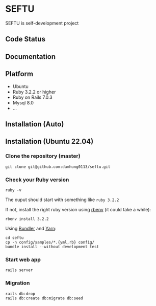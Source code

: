 # SEFTU

SEFTU is self-development project

## Code Status

## Documentation

## Platform

- Ubuntu
- Ruby 3.2.2 or higher
- Ruby on Rails 7.0.3
- Mysql 8.0
- ...

## Installation (Auto)

## Installation (Ubuntu 22.04)
### Clone the repository (master)

```shell
git clone git@github.com:damhung0113/seftu.git
```

### Check your Ruby version

```shell
ruby -v
```

The ouput should start with something like `ruby 3.2.2`

If not, install the right ruby version using [rbenv](https://github.com/rbenv/rbenv) (it could take a while):

```shell
rbenv install 3.2.2
```
Using [Bundler](https://github.com/bundler/bundler) and [Yarn](https://github.com/yarnpkg/yarn):

```shell
cd seftu
cp -n config/samples/*.{yml,rb} config/
bundle install --without development test
```

### Start web app
```shell
rails server
```

### Migration

```shell
rails db:drop
rails db:create db:migrate db:seed
```
